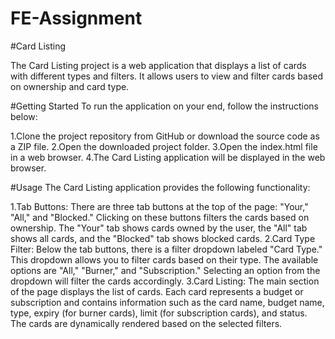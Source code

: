# FE-Assignment

#Card Listing

The Card Listing project is a web application that displays a list of cards with different types and filters. It allows users to view and filter cards based on ownership and card type.

#Getting Started
To run the application on your end, follow the instructions below:

1.Clone the project repository from GitHub or download the source code as a ZIP file.
2.Open the downloaded project folder.
3.Open the index.html file in a web browser.
4.The Card Listing application will be displayed in the web browser.

#Usage
The Card Listing application provides the following functionality:

1.Tab Buttons: There are three tab buttons at the top of the page: "Your," "All," and "Blocked." Clicking on these buttons filters the cards based on ownership. The "Your" tab shows cards owned by the user, the "All" tab shows all cards, and the "Blocked" tab shows blocked cards.
2.Card Type Filter: Below the tab buttons, there is a filter dropdown labeled "Card Type." This dropdown allows you to filter cards based on their type. The available options are "All," "Burner," and "Subscription." Selecting an option from the dropdown will filter the cards accordingly.
3.Card Listing: The main section of the page displays the list of cards. Each card represents a budget or subscription and contains information such as the card name, budget name, type, expiry (for burner cards), limit (for subscription cards), and status. The cards are dynamically rendered based on the selected filters.
